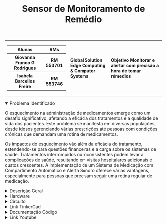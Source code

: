 <div align='center'>
    <br>
    <h1> Sensor de Monitoramento de Remédio </h1>
</div>

<br> 
<table>
    <tr>
        <td>
            <div> 
                <table>
                    <tr>
                        <th> Alunas </th>
                        <th> RMs </th>
                    </tr>
                    <tr>
                        <th> Giovanna Franco G Rodrigues</th>
                        <th> RM 553701 </th>
                    </tr>
                    <tr>
                        <th> Isabela Barcellos Freire </th>
                        <th> RM 553746 </th>
                    </tr>
                </table>
            </div>
        </td>
        <td>
            <div>
                <b> Global Solution <br> Edge Computing & Computer Systems </b>
                <td><b> Objetivo Monitorar e alertar com precisão a hora de tomar rémedios </b></td>
            </div>
        </td>
    </tr>
</table>


<details open>
<summary> Problema Identificado </summary>
<p>
O esquecimento na administração de medicamentos emerge como um desafio significativo, afetando a eficácia dos tratamentos e a qualidade de vida dos pacientes. Este problema se manifesta em diversas populações, desde idosos gerenciando várias prescrições até pessoas com condições crônicas que demandam uma rotina de medicamentos. 
</p>
<p>
Os impactos do esquecimento vão além da eficácia do tratamento, estendendo-se para questões financeiras e a carga sobre os sistemas de saúde. Tratamentos interrompidos ou inconsistentes podem levar a complicações de saúde, resultando em visitas hospitalares adicionais e custos crescentes.
A implementação de um Sistema de Medicação com Compartimento Automático e Alerta Sonoro oferece várias vantagens, especialmente para pessoas que precisam seguir uma rotina regular de medicação. 
</p>
</details>

<details>
<summary> Descrição Geral</summary>
<p>
Este código implementa um sistema de medicação automatizado com um compartimento que se abre no horário programado e emite um alerta sonoro. O usuário deve pressionar um botão para confirmar a administração do medicamento. O próximo alerta é programado após a confirmação, e o tempo restante até a próxima dose é exibido em um display LCD.
</p>
</details>

<details>
<summary> Hardware</summary>
<div align="center">
<b> Tabela com o hardware do circuito completo </b>

| Quantidade | Descrição                     |
| ---------- | ----------------------------- |
| 1          | Arduino Uno R3                |
| 1          | Piezo (buzzer)                |
| 1          | Botão                         |
| 1          | LCD 16x2                      |
| 1          | 250kΩ Potenciômetro           |
| 1          | Servo Motor                   |
| 1          | 220Ω Resistor                 |
| 1          | 10kΩ Resistor                 |
| 1          | 1kΩ Resistor                  |
</div>
</details>

<details>
<summary> Circuito </summary>
<img height="200em" align="center" src="https://github.com/GlobalSolutionESBP/GS-EDGE/blob/main/SimuladorMedicamentos.png">
</details>

<details>
<summary> Link TinkerCad</summary>
<ul>
    <li><a href="https://www.tinkercad.com/things/3QawV0w2AQ2-simulador-para-aviso-de-remedio-/editel?returnTo=%2Fdashboard%3Ftype%3Dcircuits%26collection%3Ddesigns"> Circuito para aviso de Medicamentos </a> </li>
</ul>
</details>

<details>
<summary>Documentação Código</summary>
<p>
    <h3> Componentes Necessários: </h3>
    Servo motor para controlar a abertura e fechamento do compartimento.
    Display LCD para mostrar informações ao usuário.
    LED para indicar visualmente o status do sistema.
    Buzzer para o alerta sonoro.
    Botão para a confirmação da administração do medicamento.
</p>
<p>
    <h3> Pins de Conexão:</h3>
    <p> Pino 9: Conectado ao servo motor.</P>
    <p> Pinos 12, 11, 5, 4, 3, 2: Conectados ao display LCD.</p>
    <p> Pino 8: Conectado ao LED indicador.</p>
    <p> Pino 10: Conectado ao buzzer. </p>
    <p> Pino 7: Conectado ao botão de confirmação.</p>
</p>
<p>
    <h3> Constantes: </h3>
    intervaloMedicamento: Intervalo entre doses de medicamento (8 horas).
    intervaloMedicamento2: Intervalo inicial para começar a simulação (7 segundos).
    intervaloAlerta: Intervalo entre alertas sonoros (3 segundos).
</p>
<p>
    <h3> Variáveis: </h3>
    proximaDose: Armazena o tempo em milissegundos da próxima dose.
    proximoAlerta: Armazena o tempo em milissegundos do próximo alerta sonoro.
    alertaAtivo: Indica se o alerta sonoro está ativo.
</p>
<p>
    <h3> Função Setup: </h3>
    Inicializa o display LCD, o servo motor e os pinos de entrada/saída.
    Configura os tempos iniciais para a próxima dose e próximo alerta.
    Posiciona o servo motor na posição inicial (compartimento fechado).
</p>
<p>
    <h3> Função Loop: </h3>
    Verifica se é hora de administrar o medicamento chamando a função medicamentoProgramado.
    Se for hora, chama as funções alertaSonoro, aguardarConfirmacao e fecharCompartimento.
    Atualiza as informações no display LCD chamando a função atualizarLCD.
</p>
<p>
    <h3> Função medicamentoProgramado: </h3>
    Verifica se o tempo atual é maior ou igual ao tempo programado para a próxima dose.
    Se verdadeiro, atualiza o tempo da próxima dose, ativa o alerta e programa o próximo alerta.
</p>
<p>
    <h3>Função abrirCompartimento:</h3>
    Abre o compartimento movendo o servo motor para a posição de abertura.
</p>
<p>
    <h3>Função alertaSonoro:</h3>
    Exibe a mensagem "HORA DO MEDICAMENTO" no display LCD.
    Ativa o alerta sonoro e aguarda 3 segundos antes de desativar.
</p>
<p>
    <h3>Função aguardarConfirmacao: </h3>
    Exibe a mensagem "Pressione o botao" no display LCD.
    Aguarda a confirmação do botão para prosseguir.
    Durante a espera, programa o próximo alerta se o tempo atual for maior ou igual ao próximo alerta.
</p>
<p>
    <h3> Função fecharCompartimento: </h3>
    Fecha o compartimento movendo o servo motor para a posição de fechamento.
</p>
<p>
    <h3> Função atualizarLCD: </h3>
    Atualiza o display LCD com o tempo restante até a próxima dose.
    Calcula horas e minutos com base no tempo restante.
</p>
<h1> Notas Importantes: <h1>

Certifique-se de conectar os componentes aos pinos corretos conforme definido no código.
O buzzer é ativado durante a espera pelo botão e também após cada confirmação.
O sistema continuará operando em um loop, administrando medicamentos e emitindo alertas até ser desligado.
Observações:
Este código é projetado para fins educacionais e de simulação. Sempre siga as orientações médicas ao administrar medicamentos. Certifique-se de que os tempos de intervalo e doses se adequam às necessidades específicas de saúde do usuário.
</p>
</details>

<details>
<summary>Link Youtube</summary>
<li><a href="#"> Vídeo Explicativo </a</li>
</details>


